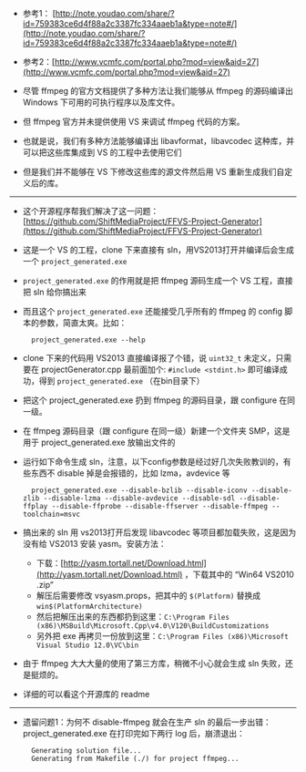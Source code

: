 * 参考1： [http://note.youdao.com/share/?id=759383ce6d4f88a2c3387fc334aaeb1a&type=note#/](http://note.youdao.com/share/?id=759383ce6d4f88a2c3387fc334aaeb1a&type=note#/)
* 参考2：[http://www.vcmfc.com/portal.php?mod=view&aid=27](http://www.vcmfc.com/portal.php?mod=view&aid=27)

* 尽管 ffmpeg 的官方文档提供了多种方法让我们能够从 ffmpeg 的源码编译出 Windows 下可用的可执行程序以及库文件。
* 但 ffmpeg 官方并未提供使用 VS 来调试 ffmpeg 代码的方案。
* 也就是说，我们有多种方法能够编译出 libavformat，libavcodec 这种库，并可以把这些库集成到 VS 的工程中去使用它们
* 但是我们并不能够在 VS 下修改这些库的源文件然后用 VS 重新生成我们自定义后的库。

---

* 这个开源程序帮我们解决了这一问题：[https://github.com/ShiftMediaProject/FFVS-Project-Generator](https://github.com/ShiftMediaProject/FFVS-Project-Generator)
* 这是一个 VS 的工程，clone 下来直接有 sln，用VS2013打开并编译后会生成一个 `project_generated.exe`
* `project_generated.exe` 的作用就是把 ffmpeg 源码生成一个 VS 工程，直接把 sln 给你搞出来
* 而且这个 `project_generated.exe` 还能接受几乎所有的 ffmpeg 的 config 脚本的参数，简直太爽。比如：

		project_generated.exe --help

* clone 下来的代码用 VS2013 直接编译报了个错，说 `uint32_t` 未定义，只需要在 projectGenerator.cpp 最前面加个: `#include <stdint.h>` 即可编译成功，得到 `project_generated.exe` （在bin目录下）
* 把这个 project_generated.exe 扔到 ffmpeg 的源码目录，跟 configure 在同一级。
* 在 ffmpeg 源码目录（跟 configure 在同一级）新建一个文件夹 SMP，这是用于 project_generated.exe 放输出文件的
* 运行如下命令生成 sln，注意，以下config参数是经过好几次失败教训的，有些东西不 disable 掉是会报错的，比如 lzma，avdevice 等

		project_generated.exe --disable-bzlib --disable-iconv --disable-zlib --disable-lzma --disable-avdevice --disable-sdl --disable-ffplay --disable-ffprobe --disable-ffserver --disable-ffmpeg --toolchain=msvc

* 搞出来的 sln 用 vs2013打开后发现 libavcodec 等项目都加载失败，这是因为没有给 VS2013 安装 yasm。安装方法：
	* 下载：[http://yasm.tortall.net/Download.html](http://yasm.tortall.net/Download.html) ，下载其中的 “Win64 VS2010 .zip”
	* 解压后需要修改 vsyasm.props，把其中的 `$(Platform)` 替换成 `win$(PlatformArchitecture)`
	* 然后把解压出来的东西都扔到这里：`C:\Program Files (x86)\MSBuild\Microsoft.Cpp\v4.0\V120\BuildCustomizations`
	* 另外把 exe 再拷贝一份放到这里：`C:\Program Files (x86)\Microsoft Visual Studio 12.0\VC\bin`
* 由于 ffmpeg 大大大量的使用了第三方库，稍微不小心就会生成 sln 失败，还是挺烦的。
* 详细的可以看这个开源库的 readme

----

* 遗留问题1：为何不 disable-ffmpeg 就会在生产 sln 的最后一步出错：project_generated.exe 在打印完如下两行 log 后，崩溃退出：

		Generating solution file...
		Generating from Makefile (./) for project ffmpeg...

